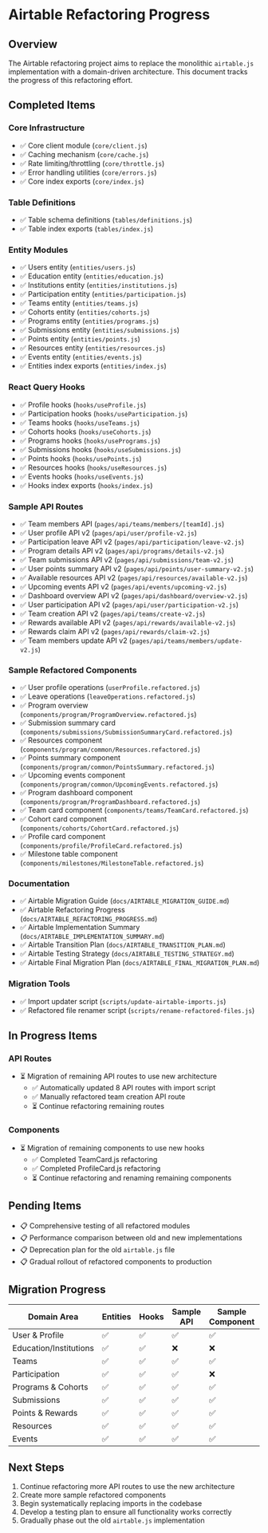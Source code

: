 # Airtable Refactoring Progress

## Overview

The Airtable refactoring project aims to replace the monolithic `airtable.js` implementation with a domain-driven architecture. This document tracks the progress of this refactoring effort.

## Completed Items

### Core Infrastructure
- ✅ Core client module (`core/client.js`)
- ✅ Caching mechanism (`core/cache.js`)
- ✅ Rate limiting/throttling (`core/throttle.js`)
- ✅ Error handling utilities (`core/errors.js`)
- ✅ Core index exports (`core/index.js`)

### Table Definitions
- ✅ Table schema definitions (`tables/definitions.js`)
- ✅ Table index exports (`tables/index.js`)

### Entity Modules
- ✅ Users entity (`entities/users.js`)
- ✅ Education entity (`entities/education.js`)
- ✅ Institutions entity (`entities/institutions.js`)
- ✅ Participation entity (`entities/participation.js`)
- ✅ Teams entity (`entities/teams.js`)
- ✅ Cohorts entity (`entities/cohorts.js`)
- ✅ Programs entity (`entities/programs.js`)
- ✅ Submissions entity (`entities/submissions.js`)
- ✅ Points entity (`entities/points.js`)
- ✅ Resources entity (`entities/resources.js`)
- ✅ Events entity (`entities/events.js`)
- ✅ Entities index exports (`entities/index.js`)

### React Query Hooks
- ✅ Profile hooks (`hooks/useProfile.js`)
- ✅ Participation hooks (`hooks/useParticipation.js`)
- ✅ Teams hooks (`hooks/useTeams.js`)
- ✅ Cohorts hooks (`hooks/useCohorts.js`)
- ✅ Programs hooks (`hooks/usePrograms.js`)
- ✅ Submissions hooks (`hooks/useSubmissions.js`)
- ✅ Points hooks (`hooks/usePoints.js`)
- ✅ Resources hooks (`hooks/useResources.js`)
- ✅ Events hooks (`hooks/useEvents.js`)
- ✅ Hooks index exports (`hooks/index.js`)

### Sample API Routes
- ✅ Team members API (`pages/api/teams/members/[teamId].js`)
- ✅ User profile API v2 (`pages/api/user/profile-v2.js`)
- ✅ Participation leave API v2 (`pages/api/participation/leave-v2.js`)
- ✅ Program details API v2 (`pages/api/programs/details-v2.js`)
- ✅ Team submissions API v2 (`pages/api/submissions/team-v2.js`)
- ✅ User points summary API v2 (`pages/api/points/user-summary-v2.js`)
- ✅ Available resources API v2 (`pages/api/resources/available-v2.js`)
- ✅ Upcoming events API v2 (`pages/api/events/upcoming-v2.js`)
- ✅ Dashboard overview API v2 (`pages/api/dashboard/overview-v2.js`)
- ✅ User participation API v2 (`pages/api/user/participation-v2.js`)
- ✅ Team creation API v2 (`pages/api/teams/create-v2.js`)
- ✅ Rewards available API v2 (`pages/api/rewards/available-v2.js`)
- ✅ Rewards claim API v2 (`pages/api/rewards/claim-v2.js`)
- ✅ Team members update API v2 (`pages/api/teams/members/update-v2.js`)

### Sample Refactored Components
- ✅ User profile operations (`userProfile.refactored.js`)
- ✅ Leave operations (`leaveOperations.refactored.js`)
- ✅ Program overview (`components/program/ProgramOverview.refactored.js`)
- ✅ Submission summary card (`components/submissions/SubmissionSummaryCard.refactored.js`)
- ✅ Resources component (`components/program/common/Resources.refactored.js`)
- ✅ Points summary component (`components/program/common/PointsSummary.refactored.js`)
- ✅ Upcoming events component (`components/program/common/UpcomingEvents.refactored.js`)
- ✅ Program dashboard component (`components/program/ProgramDashboard.refactored.js`)
- ✅ Team card component (`components/teams/TeamCard.refactored.js`)
- ✅ Cohort card component (`components/cohorts/CohortCard.refactored.js`)
- ✅ Profile card component (`components/profile/ProfileCard.refactored.js`)
- ✅ Milestone table component (`components/milestones/MilestoneTable.refactored.js`)

### Documentation
- ✅ Airtable Migration Guide (`docs/AIRTABLE_MIGRATION_GUIDE.md`)
- ✅ Airtable Refactoring Progress (`docs/AIRTABLE_REFACTORING_PROGRESS.md`)
- ✅ Airtable Implementation Summary (`docs/AIRTABLE_IMPLEMENTATION_SUMMARY.md`)
- ✅ Airtable Transition Plan (`docs/AIRTABLE_TRANSITION_PLAN.md`)
- ✅ Airtable Testing Strategy (`docs/AIRTABLE_TESTING_STRATEGY.md`)
- ✅ Airtable Final Migration Plan (`docs/AIRTABLE_FINAL_MIGRATION_PLAN.md`)

### Migration Tools
- ✅ Import updater script (`scripts/update-airtable-imports.js`)
- ✅ Refactored file renamer script (`scripts/rename-refactored-files.js`)

## In Progress Items

### API Routes
- ⏳ Migration of remaining API routes to use new architecture
  - ✅ Automatically updated 8 API routes with import script
  - ✅ Manually refactored team creation API route
  - ⏳ Continue refactoring remaining routes

### Components
- ⏳ Migration of remaining components to use new hooks
  - ✅ Completed TeamCard.js refactoring
  - ✅ Completed ProfileCard.js refactoring
  - ⏳ Continue refactoring and renaming remaining components

## Pending Items

- 📋 Comprehensive testing of all refactored modules
- 📋 Performance comparison between old and new implementations
- 📋 Deprecation plan for the old `airtable.js` file
- 📋 Gradual rollout of refactored components to production

## Migration Progress

| Domain Area            | Entities | Hooks | Sample API | Sample Component | Progress |
|------------------------|----------|-------|------------|------------------|----------|
| User & Profile         | ✅       | ✅    | ✅         | ✅               | 100%     |
| Education/Institutions | ✅       | ✅    | ❌         | ❌               | 50%      |
| Teams                  | ✅       | ✅    | ✅         | ✅               | 100%     |
| Participation          | ✅       | ✅    | ✅         | ❌               | 75%      |
| Programs & Cohorts     | ✅       | ✅    | ✅         | ✅               | 100%     |
| Submissions            | ✅       | ✅    | ✅         | ✅               | 100%     |
| Points & Rewards       | ✅       | ✅    | ✅         | ✅               | 100%     |
| Resources              | ✅       | ✅    | ✅         | ✅               | 100%     |
| Events                 | ✅       | ✅    | ✅         | ✅               | 100%     |

## Next Steps

1. Continue refactoring more API routes to use the new architecture
2. Create more sample refactored components
3. Begin systematically replacing imports in the codebase
4. Develop a testing plan to ensure all functionality works correctly
5. Gradually phase out the old `airtable.js` implementation